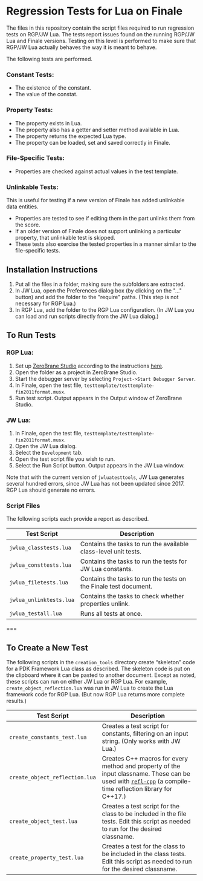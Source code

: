 Regression Tests for Lua on Finale
==================================

The files in this repository contain the script files required to run regression tests on RGP/JW Lua. The tests report issues found on the running RGP/JW Lua and Finale versions. Testing on this level is performed to make sure that RGP/JW Lua actually behaves the way it is meant to behave.

The following tests are performed.

### Constant Tests:

- The existence of the constant.
- The value of the constat.

### Property Tests:

- The property exists in Lua.
- The property also has a getter and setter method available in Lua.
- The property returns the expected Lua type.
- The property can be loaded, set and saved correctly in Finale.

### File-Specific Tests:

- Properties are checked against actual values in the test template.

### Unlinkable Tests:

This is useful for testing if a new version of Finale has added unlinkable data entities.

- Properties are tested to see if editing them in the part unlinks them from the score.
- If an older version of Finale does not support unlinking a particular property, that unlinkable test is skipped.
- These tests also exercise the tested properties in a manner similar to the file-specific tests.

## Installation Instructions

1. Put all the files in a folder, making sure the subfolders are extracted.
2. In JW Lua, open the Preferences dialog box (by clicking on the "..." button) and add the folder to the "require" paths. (This step is not necessary for RGP Lua.)
3. In RGP Lua, add the folder to the RGP Lua configuration. (In JW Lua you can load and run scripts directly from the JW Lua dialog.)

## To Run Tests

### RGP Lua:

1. Set up [ZeroBrane Studio](https://studio.zerobrane.com/) according to the instructions [here](https://www.finalelua.com/docs/rgp-lua/development-environment).
2. Open the folder as a project in ZeroBrane Studio.
3. Start the debugger server by selecting `Project->Start Debugger Server`.
4. In Finale, open the test file, `testtemplate/testtemplate-fin2011format.musx`.
5. Run test script. Output appears in the Output window of ZeroBrane Studio.

### JW Lua:

1. In Finale, open the test file, `testtemplate/testtemplate-fin2011format.musx`.
2. Open the JW Lua dialog.
3. Select the `Development` tab.
4. Open the test script file you wish to run.
5. Select the Run Script button. Output appears in the JW Lua window.

Note that with the current version of `jwluatesttools`, JW Lua generates several hundred errors, since JW Lua has not been updated since 2017. RGP Lua should generate no errors.

### Script Files

The following scripts each provide a report as described.

|Test Script|Description|
| --- | --- |
|`jwlua_classtests.lua`|Contains the tasks to run the available class-level unit tests.|
|`jwlua_consttests.lua`|Contains the tasks to run the tests for JW Lua constants. |
|`jwlua_filetests.lua`|Contains the tasks to run the tests on the Finale test document.|
|`jwlua_unlinktests.lua`|Contains the tasks to check whether properties unlink.|
|`jwlua_testall.lua`|Runs all tests at once.|

===

## To Create a New Test


The following scripts in the `creation_tools` directory create “skeleton” code for a PDK Framework Lua class as described. The skeleton code is put on the clipboard where it can be pasted to another document. Except as noted, these scripts can run on either JW Lua or RGP Lua. For example, `create_object_reflection.lua` was run in JW Lua to create the Lua framework code for RGP Lua. (But now RGP Lua returns more complete results.)

|Test Script|Description|
| --- | --- |
|`create_constants_test.lua`|Creates a test script for constants, filtering on an input string. (Only works with JW Lua.)|
|`create_object_reflection.lua`|Creates C++ macros for every method and property of the input classname. These can be used with [`refl-cpp`](https://github.com/veselink1/refl-cpp) (a compile-time reflection library for C++17.)|
|`create_object_test.lua`|Creates a test script for the class to be included in the file tests. Edit this script as needed to run for the desired classname.|
|`create_property_test.lua`|Creates a test for the class to be included in the class tests. Edit this script as needed to run for the desired classname.|
